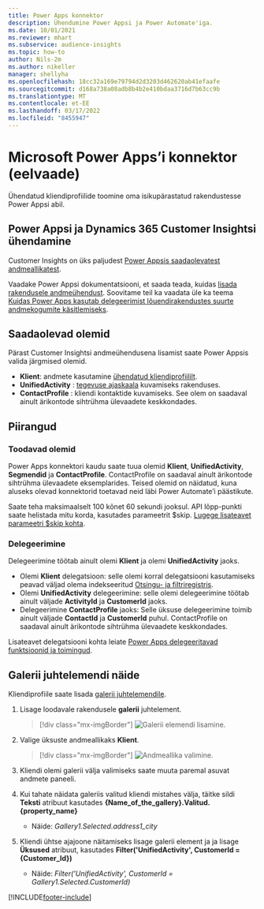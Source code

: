 ```yaml
---
title: Power Apps konnektor
description: Ühendumine Power Appsi ja Power Automate'iga.
ms.date: 10/01/2021
ms.reviewer: mhart
ms.subservice: audience-insights
ms.topic: how-to
author: Nils-2m
ms.author: nikeller
manager: shellyha
ms.openlocfilehash: 18cc32a169e79794d2d3203d462620ab41efaafe
ms.sourcegitcommit: d168a738a08adb8b4b2e410bdaa3716d7b63cc9b
ms.translationtype: MT
ms.contentlocale: et-EE
ms.lasthandoff: 03/17/2022
ms.locfileid: "8455947"
---
```

# <a name="microsoft-power-apps-connector-preview"></a>Microsoft Power Apps’i konnektor (eelvaade)

Ühendatud kliendiprofiilide toomine oma isikupärastatud rakendustesse Power Appsi abil.

## <a name="connect-power-apps-and-dynamics-365-customer-insights"></a>Power Appsi ja Dynamics 365 Customer Insightsi ühendamine

Customer Insights on üks paljudest [Power Appsis saadaolevatest andmeallikatest](/powerapps/maker/canvas-apps/working-with-data-sources).

Vaadake Power Appsi dokumentatsiooni, et saada teada, kuidas [lisada rakendusele andmeühendust](/powerapps/maker/canvas-apps/add-data-connection). Soovitame teil ka vaadata üle ka teema [Kuidas Power Apps kasutab delegeerimist lõuendirakendustes suurte andmekogumite käsitlemiseks](/powerapps/maker/canvas-apps/delegation-overview).

## <a name="available-entities"></a>Saadaolevad olemid

Pärast Customer Insightsi andmeühendusena lisamist saate Power Appsis valida järgmised olemid.

- **Klient**: andmete kasutamine [ühendatud kliendiprofiililt](customer-profiles.md).
- **UnifiedActivity** : [tegevuse ajaskaala](activities.md) kuvamiseks rakenduses.
- **ContactProfile** : kliendi kontaktide kuvamiseks. See olem on saadaval ainult ärikontode sihtrühma ülevaadete keskkondades.

## <a name="limitations"></a>Piirangud

### <a name="retrievable-entities"></a>Toodavad olemid

Power Apps konnektori kaudu saate tuua olemid **Klient**, **UnifiedActivity**, **Segmendid** ja **ContactProfile**. ContactProfile on saadaval ainult ärikontode sihtrühma ülevaadete eksemplarides. Teised olemid on näidatud, kuna aluseks olevad konnektorid toetavad neid läbi Power Automate’i päästikute.

Saate teha maksimaalselt 100 kõnet 60 sekundi jooksul. API lõpp-punkti saate helistada mitu korda, kasutades parameetrit $skip. [Lugege lisateavet parameetri $skip kohta](/connectors/customerinsights/#get-items-from-an-entity).

### <a name="delegation"></a>Delegeerimine

Delegeerimine töötab ainult olemi **Klient** ja olemi **UnifiedActivity** jaoks. 

- Olemi **Klient** delegatsioon: selle olemi korral delegatsiooni kasutamiseks peavad väljad olema indekseeritud [Otsingu- ja filtriregistris](search-filter-index.md).  
- Olemi **UnifiedActivity** delegeerimine: selle olemi delegeerimine töötab ainult väljade **ActivityId** ja **CustomerId** jaoks.  
- Delegeerimine **ContactProfile** jaoks: Selle üksuse delegeerimine toimib ainult väljade **ContactId** ja **CustomerId** puhul. ContactProfile on saadaval ainult ärikontode sihtrühma ülevaadete keskkondades.

Lisateavet delegatsiooni kohta leiate [Power Apps delegeeritavad funktsioonid ja toimingud](/powerapps/maker/canvas-apps/delegation-overview). 

## <a name="example-gallery-control"></a>Galerii juhtelemendi näide

Kliendiprofiile saate lisada [galerii juhtelemendile](/powerapps/maker/canvas-apps/add-gallery).

1. Lisage loodavale rakendusele **galerii** juhtelement.

    > [!div class="mx-imgBorder"]
    > ![Galerii elemendi lisamine.](media/connector-powerapps9.png "Galerii elemendi lisamine.")

2. Valige üksuste andmeallikaks **Klient**.

    > [!div class="mx-imgBorder"]
    > ![Andmeallika valimine.](media/choose-datasource-powerapps.png "Andmeallika valimine.")

3. Kliendi olemi galerii välja valimiseks saate muuta paremal asuvat andmete paneeli.

4. Kui tahate näidata galeriis valitud kliendi mistahes välja, täitke sildi **Teksti** atribuut kasutades **{Name_of_the_gallery}.Valitud.{property_name}**  
    - Näide: _Gallery1.Selected.address1_city_

5. Kliendi ühtse ajajoone näitamiseks lisage galerii element ja ja lisage **Üksused** atribuut, kasutades **Filter('UnifiedActivity', CustomerId = {Customer_Id})**  
    - Näide: _Filter('UnifiedActivity', CustomerId = Gallery1.Selected.CustomerId)_


[!INCLUDE[footer-include](../includes/footer-banner.md)]
